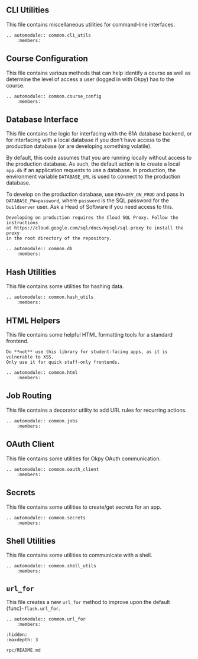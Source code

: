 
```{include} README.md
```

## CLI Utilities

This file contains miscellaneous utilities for command-line interfaces.

```{eval-rst}
.. automodule:: common.cli_utils
    :members:
```

## Course Configuration

This file contains various methods that can help identify a course as well as
determine the level of access a user (logged in with Okpy) has to the course.

```{eval-rst}
.. automodule:: common.course_config
    :members:
```

## Database Interface

This file contains the logic for interfacing with the 61A database backend,
or for interfacing with a local database if you don't have access to the
production database (or are developing something volatile).

By default, this code assumes that you are running locally without access to
the production database. As such, the default action is to create a local
`app.db` if an application requests to use a database. In production, the
environment variable `DATABASE_URL` is used to connect to the production
database.

To develop on the production database, use `ENV=DEV_ON_PROD` and pass in
`DATABASE_PW=password`, where `password` is the SQL password for the
`buildserver` user. Ask a Head of Software if you need access to this.

```{note}
Developing on production requires the Cloud SQL Proxy. Follow the instructions
at https://cloud.google.com/sql/docs/mysql/sql-proxy to install the proxy
in the root directory of the repository.
```

```{eval-rst}
.. automodule:: common.db
    :members:
```

## Hash Utilities

This file contains some utilities for hashing data.

```{eval-rst}
.. automodule:: common.hash_utils
    :members:
```

## HTML Helpers

This file contains some helpful HTML formatting tools for a standard frontend.

```{caution}
Do **not** use this library for student-facing apps, as it is vulnerable to XSS.
Only use it for quick staff-only frontends.
```

```{eval-rst}
.. automodule:: common.html
    :members:
```

## Job Routing

This file contains a decorator utility to add URL rules for recurring actions.

```{eval-rst}
.. automodule:: common.jobs
    :members:
```

## OAuth Client

This file contains some utilities for Okpy OAuth communication.

```{eval-rst}
.. automodule:: common.oauth_client
    :members:
```

## Secrets

This file contains some utilities to create/get secrets for an app.

```{eval-rst}
.. automodule:: common.secrets
    :members:
```

## Shell Utilities

This file contains some utilities to communicate with a shell.

```{eval-rst}
.. automodule:: common.shell_utils
    :members:
```

## `url_for`

This file creates a new `url_for` method to improve upon the default
{func}`~flask.url_for`.

```{eval-rst}
.. automodule:: common.url_for
    :members:
```

```{toctree}
:hidden:
:maxdepth: 3

rpc/README.md
```